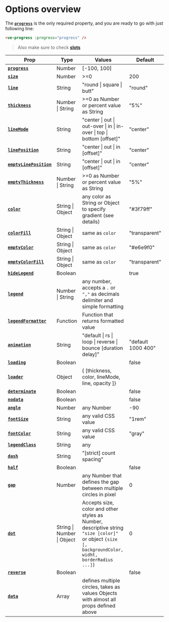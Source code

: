# Options overview

The **[`progress`](/progress)** is the only required property, and you are ready to go with just following line:

```html
<ve-progress :progress="progress" />
```

> Also make sure to check **[slots](../slots/default)**

| Prop                                              | Type                       | Values                                                                                                                                              | Default            |
|---------------------------------------------------| -------------------------- | --------------------------------------------------------------------------------------------------------------------------------------------------- | ------------------ |
| **[`progress`](./progress.md)**                   | Number                     | \[-100, 100]                                                                                                                                        |                    |
| **[`size`](./size.md)**                           | Number                     | >=0                                                                                                                                                 | 200                |
| **[`line`](./line.md)**                           | String                     | "round \| square \| butt"                                                                                                                           | "round"            |
| **[`thickness`](./thickness.md)**                 | Number \| String           | \>=0 as Number or percent value as String                                                                                                           | "5%"               |
| **[`lineMode`](./lineMode.md)**                   | String                     | "center \| out \| out-over \| in \| in-over \| top \| bottom [offset]"                                                                              | "center"           |
| **[`linePosition`](./linePosition.md)**           | String                     | "center \| out \| in [offset]"                                                                                                                      | "center"           |
| **[`emptyLinePosition`](./emptyLinePosition.md)** | String                     | "center \| out \| in [offset]"                                                                                                                      | "center"           |
| **[`emptyThickness`](./emptyThickness.md)**       | Number \| String           | \>=0 as Number or percent value as String                                                                                                           | "5%"               |
| **[`color`](./color.md)**                         | String \| Object           | any color as String or Object to specify gradient (see details)                                                                                     | "#3f79ff"          |
| **[`colorFill`](./colorFill.md)**                 | String \| Object           | same as `color`                                                                                                                                     | "transparent"      |
| **[`emptyColor`](./emptyColor.md)**               | String \| Object           | same as `color`                                                                                                                                     | "#e6e9f0"          |
| **[`emptyColorFill`](./emptyColorFill.md)**       | String \| Object           | same as `color`                                                                                                                                     | "transparent"      |
| **[`hideLegend`](./hideLegend.md)**               | Boolean                    |                                                                                                                                                     | true               |
| **[`legend`](./legend.md)**                       | Number \| String           | any number, accepts a `.` or `","` as decimals delimiter and simple formatting                                                                      |                    |
| **[`legendFormatter`](./legendFormatter.md)**     | Function                   | Function that returns formatted value                                                                                                               |                    |
| **[`animation`](./animation.md)**                 | String                     | "default \| rs \| loop \| reverse \| bounce [duration delay]"                                                                                       | "default 1000 400" |
| **[`loading`](./loading.md)**                     | Boolean                    |                                                                                                                                                     | false              |
| **[`loader`](./loader.md)**                       | Object                     | { [thickness, color, lineMode, line, opacity ]}                                                                                                     |                    |
| **[`determinate`](./determinate.md)**             | Boolean                    |                                                                                                                                                     | false              |
| **[`nodata`](./nodata.md)**                       | Boolean                    |                                                                                                                                                     | false              |
| **[`angle`](./angle.md)**                         | Number                     | any Number                                                                                                                                          | -90                |
| **[`fontSize`](./fontSize.md)**                   | String                     | any valid CSS value                                                                                                                                 | "1rem"             |
| **[`fontColor`](./fontColor.md)**                 | String                     | any valid CSS value                                                                                                                                 | "gray"             |
| **[`legendClass`](./legendClass.md)**             | String                     | any                                                                                                                                                 |                    |
| **[`dash`](./dash.md)**                           | String                     | "[strict] count spacing"                                                                                                                            |                    |
| **[`half`](./half.md)**                           | Boolean                    |                                                                                                                                                     | false              |
| **[`gap`](./gap.md)**                             | Number                     | any Number that defines the gap between multiple circles in pixel                                                                                   | 0                  |
| **[`dot`](./dot.md)**                             | String \| Number \| Object | Accepts size, color and other styles as Number, descriptive string `"size [color]"` or object `{size [, backgroundColor, widht, borderRadius ...]}` | 0                  |
| **[`reverse`](./reverse.md)**                     | Boolean                    |                                                                                                                                                     | false              |
| **[`data`](./data.md)**                           | Array                      | defines multiple circles, takes as values Objects with almost all props defined above                                                               |                    |
